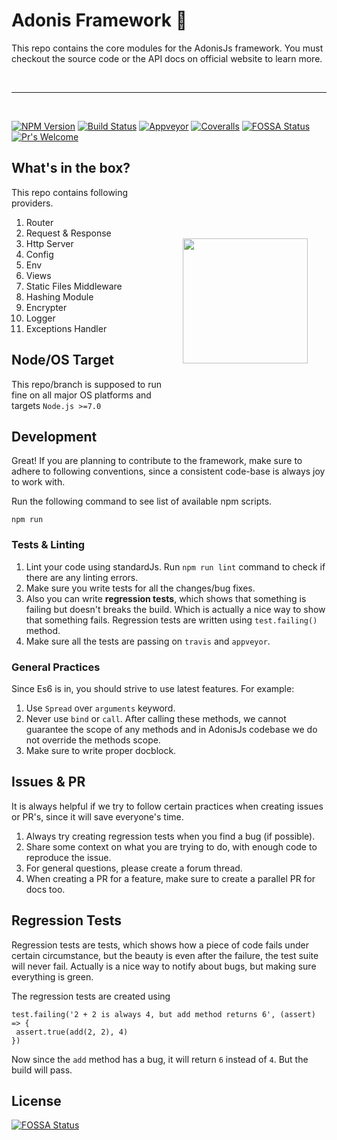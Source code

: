 # Adonis Framework :triangular_ruler:

This repo contains the core modules for the AdonisJs framework. You must checkout the source code or the API docs on official website to learn more.

<br />
<hr />
<br />

[![NPM Version][npm-image]][npm-url]
[![Build Status][travis-image]][travis-url]
[![Appveyor][appveyor-image]][appveyor-url]
[![Coveralls][coveralls-image]][coveralls-url]
[![FOSSA Status][fossa-image]][fossa-url]
[![Pr's Welcome][pr-welcoming-image]][pr-welcoming-url]

<img src="https://res.cloudinary.com/adonisjs/image/upload/q_100/v1497112678/adonis-purple_pzkmzt.svg" width="200px" align="right" hspace="30px" vspace="140px">

## What's in the box?

This repo contains following providers.

1. Router
2. Request & Response
3. Http Server
4. Config
5. Env
6. Views
7. Static Files Middleware
8. Hashing Module
9. Encrypter
10. Logger
11. Exceptions Handler

## Node/OS Target

This repo/branch is supposed to run fine on all major OS platforms and targets `Node.js >=7.0`

## Development

Great! If you are planning to contribute to the framework, make sure to adhere to following conventions, since a consistent code-base is always joy to work with.

Run the following command to see list of available npm scripts.

```
npm run
```

### Tests & Linting

1. Lint your code using standardJs. Run `npm run lint` command to check if there are any linting errors.
2. Make sure you write tests for all the changes/bug fixes.
3. Also you can write **regression tests**, which shows that something is failing but doesn't breaks the build. Which is actually a nice way to show that something fails. Regression tests are written using `test.failing()` method.
4. Make sure all the tests are passing on `travis` and `appveyor`.

### General Practices

Since Es6 is in, you should strive to use latest features. For example:

1. Use `Spread` over `arguments` keyword.
2. Never use `bind` or `call`. After calling these methods, we cannot guarantee the scope of any methods and in AdonisJs codebase we do not override the methods scope.
3. Make sure to write proper docblock.

## Issues & PR

It is always helpful if we try to follow certain practices when creating issues or PR's, since it will save everyone's time.

1. Always try creating regression tests when you find a bug (if possible).
2. Share some context on what you are trying to do, with enough code to reproduce the issue.
3. For general questions, please create a forum thread.
4. When creating a PR for a feature, make sure to create a parallel PR for docs too.


## Regression Tests

Regression tests are tests, which shows how a piece of code fails under certain circumstance, but the beauty is even after the failure, the test suite will never fail. Actually is a nice way to notify about bugs, but making sure everything is green.

The regression tests are created using

```
test.failing('2 + 2 is always 4, but add method returns 6', (assert) => {
 assert.true(add(2, 2), 4)
})
```

Now since the `add` method has a bug, it will return `6` instead of `4`. But the build will pass.

[appveyor-image]: https://img.shields.io/appveyor/ci/thetutlage/adonis-framework/master.svg?style=flat-square

[appveyor-url]: https://ci.appveyor.com/project/thetutlage/adonis-framework

[npm-image]: https://img.shields.io/npm/v/@adonisjs/framework.svg?style=flat-square
[npm-url]: https://npmjs.org/package/@adonisjs/framework

[travis-image]: https://img.shields.io/travis/adonisjs/adonis-framework/master.svg?style=flat-square
[travis-url]: https://travis-ci.org/adonisjs/adonis-framework

[coveralls-image]: https://img.shields.io/coveralls/adonisjs/adonis-framework/develop.svg?style=flat-square

[coveralls-url]: https://coveralls.io/github/adonisjs/adonis-framework

[fossa-image]: https://app.fossa.io/api/projects/git%2Bgithub.com%2Fadonisjs%2Fadonis-framework.svg?type=shield
[fossa-url]: https://app.fossa.io/projects/git%2Bgithub.com%2Fadonisjs%2Fadonis-framework?ref=badge_shield 

[pr-welcoming-image]: https://img.shields.io/badge/PRs%20-welcome-brightgreen.svg
[pr-welcoming-url]: https://adonisjs.com/docs/contribution-guide

## License
[![FOSSA Status](https://app.fossa.io/api/projects/git%2Bgithub.com%2Fadonisjs%2Fadonis-framework.svg?type=large)](https://app.fossa.io/projects/git%2Bgithub.com%2Fadonisjs%2Fadonis-framework?ref=badge_large)
